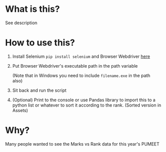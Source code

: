 # What is this?
See description

# How to use this?
1. Install Selenium ``pip install selenium`` and Browser Webdriver [here](https://www.selenium.dev/documentation/webdriver/getting_started/install_drivers/) 

2. Put Browser Webdriver's executable path in the path variable

    (Note that in Windows you need to include ``filename.exe`` in the path also)

3. Sit back and run the script
4. (Optional) Print to the console or use Pandas library to import this to a python list or whatever to sort it according to the rank.
(Sorted version in Assets)

# Why?
Many people wanted to see the Marks vs Rank data for this year's PUMEET


